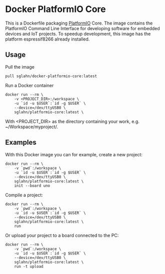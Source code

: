 # Docker PlatformIO Core
This is a Dockerfile packaging [PlatformIO](http://platformio.org/) Core. The image contains the PlatformIO Command Line Interface for developing software for embedded devices and IoT projects. 
To speedup development, this image has the platform espressif8266 already installed.

## Usage
Pull the image
```
pull sglahn/docker-platformio-core:latest
```
Run a Docker container
```
docker run --rm \
    -v <PROJECT_DIR>:/workspace \
    -u `id -u $USER`:`id -g $USER` \
    --device=/dev/ttyUSB0 \
    sglahn/platformio-core:latest \
```
With <PROJECT_DIR> as the directory containing your work, e.g. ~/Workspace/myproject/.

## Examples
 With this Docker image you can for example, create a new project:
```
docker run --rm \
    -v `pwd`:/workspace \
    -u `id -u $USER`:`id -g $USER` \
    --device=/dev/ttyUSB0 \
    sglahn/platformio-core:latest \
    init --board uno
```
Compile a project:
```
docker run --rm \
    -v `pwd`:/workspace \
    -u `id -u $USER`:`id -g $USER` \
    --device=/dev/ttyUSB0 \
    sglahn/platformio-core:latest \
    run
```
Or upload your project to a board connected to the PC:
```
docker run --rm \
    -v `pwd`:/workspace \
    -u `id -u $USER`:`id -g $USER` \
    --device=/dev/ttyUSB0 \
    sglahn/platformio-core:latest \
    run -t upload
```
